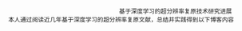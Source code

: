                                       基于深度学习的超分辨率复原技术研究进展
        本人通过阅读近几年基于深度学习的超分辨率复原文献，总结并实践得到以下博客内容
